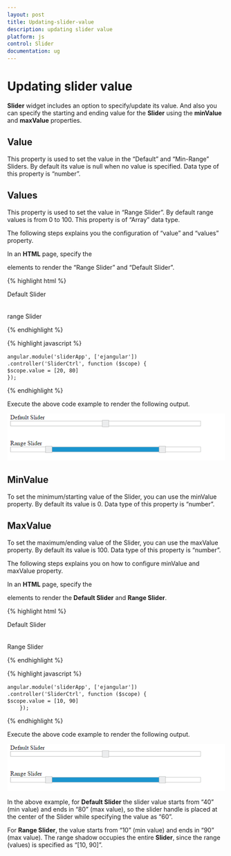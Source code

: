 ```yaml
---
layout: post
title: Updating-slider-value
description: updating slider value
platform: js
control: Slider
documentation: ug
---
```


# Updating slider value

**Slider** widget includes an option to specify/update its value. And also you can specify the starting and ending value for the **Slider** using the **minValue** and **maxValue** properties.

## Value

This property is used to set the value in the “Default” and “Min-Range” Sliders. By default its value is null when no value is specified. Data type of this property is “number”.

## Values

This property is used to set the value in “Range Slider”. By default range values is from 0 to 100. This property is of “Array” data type.

The following steps explains you the configuration of “value” and “values” property.

In an **HTML** page, specify the **<div>** elements to render the “Range Slider” and “Default Slider”.



{% highlight html %}


  <div class="txt">Default Slider</div>
<div id="defaultSlider" ej-slider e-slidertype="Default" e-width="500" e-value="50"></div>
<br />
<br />
<div class="txt">range Slider</div>
<div id="rangeSlider" ej-slider e-slidertype="Range" e-values="value" e-width="500"></div>



{% endhighlight %}

{% highlight javascript %}

    angular.module('sliderApp', ['ejangular'])
    .controller('SliderCtrl', function ($scope) {
    $scope.value = [20, 80]
    });


{% endhighlight %}

Execute the above code example to render the following output.


![](Updating-slider-value_images/Updating-slider-value_img1.png) 

## MinValue

To set the minimum/starting value of the Slider, you can use the minValue property. By default its value is 0. Data type of this property is “number”.

## MaxValue

To set the maximum/ending value of the Slider, you can use the maxValue property. By default its value is 100. Data type of this property is “number”.

The following steps explains you on how to configure minValue and maxValue property.

In an **HTML** page, specify the **<div>** elements to render the **Default Slider** and **Range Slider**.

{% highlight html %}

<div class="txt">Default Slider</div>
<div id="defaultSlider" ej-slider e-slidertype="Default" e-width="500" e-value="60" e-minvalue="40" e-maxvalue="80"></div>
<br />
<br />
<div class="txt">Range Slider</div>
<div id="rangeSlider" ej-slider e-slidertype="Range" e-values="value" e-width="500" e-minvalue="10" e-maxvalue="90"></div>


{% endhighlight %}

{% highlight javascript %}

    angular.module('sliderApp', ['ejangular'])
    .controller('SliderCtrl', function ($scope) {
    $scope.value = [10, 90]
        });


{% endhighlight %}

Execute the above code example to render the following output.

![](Updating-slider-value_images/Updating-slider-value_img2.png) 

In the above example, for **Default Slider** the slider value starts from “40” (min value) and ends in “80” (max value), so the slider handle is placed at the center of the Slider while specifying the value as “60”.

For **Range Slider**, the value starts from “10” (min value) and ends in “90” (max value). The range shadow occupies the entire **Slider**, since the range (values) is specified as “[10, 90]”.

